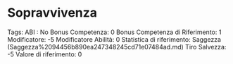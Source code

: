 # Sopravvivenza

Tags: ABI
: No
Bonus Competenza: 0
Bonus Competenza di Riferimento: 1
Modificatore: -5
Modificatore  Abilità: 0
Statistica di riferimento: Saggezza (Saggezza%2094456b890ea247348245cd71e07484ad.md)
Tiro Salvezza: -5
Valore di riferimento: 0